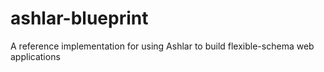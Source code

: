# ashlar-blueprint
A reference implementation for using Ashlar to build flexible-schema web applications
